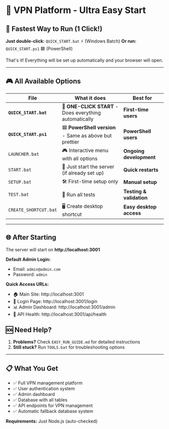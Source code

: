 # 🚀 VPN Platform - Ultra Easy Start

## 🎯 Fastest Way to Run (1 Click!)

**Just double-click:** `QUICK_START.bat` ⚡ (Windows Batch)
**Or run:** `QUICK_START.ps1` 🟦 (PowerShell)

That's it! Everything will be set up automatically and your browser will open.

---

## 🎮 All Available Options

| File | What it does | Best for |
|------|--------------|----------|
| **`QUICK_START.bat`** | 🚀 **ONE-CLICK START** - Does everything automatically | **First-time users** |
| **`QUICK_START.ps1`** | 🟦 **PowerShell version** - Same as above but prettier | **PowerShell users** |
| `LAUNCHER.bat` | 🎮 Interactive menu with all options | **Ongoing development** |
| `START.bat` | 🏃 Just start the server (if already set up) | **Quick restarts** |
| `SETUP.bat` | 🛠️ First-time setup only | **Manual setup** |
| `TEST.bat` | 🧪 Run all tests | **Testing & validation** |
| `CREATE_SHORTCUT.bat` | 🖥️ Create desktop shortcut | **Easy desktop access** |

---

## 🌐 After Starting

The server will start on **http://localhost:3001**

**Default Admin Login:**
- Email: `admin@admin.com`
- Password: `admin`

**Quick Access URLs:**
- 🏠 Main Site: http://localhost:3001
- 👤 Login Page: http://localhost:3001/login
- 📊 Admin Dashboard: http://localhost:3001/admin
- 🔧 API Health: http://localhost:3001/api/health

## 🆘 Need Help?

1. **Problems?** Check `EASY_RUN_GUIDE.md` for detailed instructions
2. **Still stuck?** Run `TOOLS.bat` for troubleshooting options

---

## 📋 What You Get

- ✅ Full VPN management platform
- ✅ User authentication system  
- ✅ Admin dashboard
- ✅ Database with all tables
- ✅ API endpoints for VPN management
- ✅ Automatic fallback database system

**Requirements:** Just Node.js (auto-checked)
